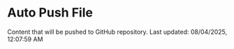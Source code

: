 # Auto Push File

Content that will be pushed to GitHub repository.
Last updated: 08/04/2025, 12:07:59 AM